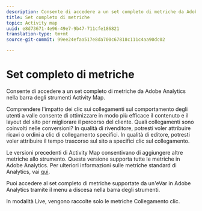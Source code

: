 ```yaml
---
description: Consente di accedere a un set completo di metriche da Adobe Analytics nella barra degli strumenti Activity Map.
title: Set completo di metriche
topic: Activity map
uuid: e8d73671-4e96-49e7-9b47-711cfe186821
translation-type: tm+mt
source-git-commit: 99ee24efaa517e8da700c67818c111c4aa90dc02

---
```



# Set completo di metriche

Consente di accedere a un set completo di metriche da Adobe Analytics nella barra degli strumenti Activity Map.

Comprendere l'impatto dei clic sui collegamenti sul comportamento degli utenti a valle consente di ottimizzare in modo più efficace il contenuto e il layout del sito per migliorare il percorso del cliente. Quali collegamenti sono coinvolti nelle conversioni? In qualità di rivenditore, potresti voler attribuire ricavi o ordini a clic di collegamento specifici. In qualità di editore, potresti voler attribuire il tempo trascorso sul sito a specifici clic sul collegamento.

Le versioni precedenti di Activity Map consentivano di aggiungere altre metriche allo strumento. Questa versione supporta tutte le metriche in Adobe Analytics. Per ulteriori informazioni sulle metriche standard di Analytics, vai [qui](https://marketing.adobe.com/resources/help/en_US/reference/metrics.html).

Puoi accedere al set completo di metriche supportate da un'eVar in Adobe Analytics tramite il menu a discesa nella barra degli strumenti.

In modalità Live, vengono raccolte solo le metriche Collegamento clic.
